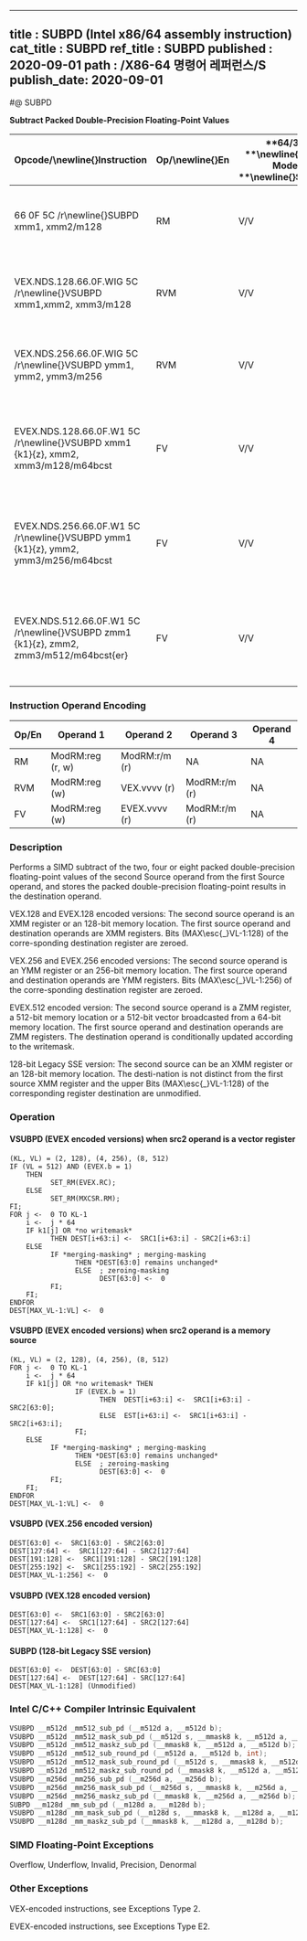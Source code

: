 ----------------------------
title : SUBPD (Intel x86/64 assembly instruction)
cat_title : SUBPD
ref_title : SUBPD
published : 2020-09-01
path : /X86-64 명령어 레퍼런스/S
publish_date: 2020-09-01
----------------------------
#@ SUBPD

**Subtract Packed Double-Precision Floating-Point Values**

|**Opcode/**\newline{}**Instruction**|**Op/**\newline{}**En**|**64/32 **\newline{}**bit Mode **\newline{}**Support**|**CPUID **\newline{}**Feature **\newline{}**Flag**|**Description**|
|------------------------------------|-----------------------|------------------------------------------------------|--------------------------------------------------|---------------|
|66 0F 5C /r\newline{}SUBPD xmm1, xmm2/m128|RM|V/V|SSE2|Subtract packed double-precision floating-point values in xmm2/mem from xmm1 and store result in xmm1.|
|VEX.NDS.128.66.0F.WIG 5C /r\newline{}VSUBPD xmm1,xmm2, xmm3/m128|RVM|V/V|AVX|Subtract packed double-precision floating-point values in xmm3/mem from xmm2 and store result in xmm1.|
|VEX.NDS.256.66.0F.WIG 5C /r\newline{}VSUBPD ymm1, ymm2, ymm3/m256|RVM|V/V|AVX|Subtract packed double-precision floating-point values in ymm3/mem from ymm2 and store result in ymm1.|
|EVEX.NDS.128.66.0F.W1 5C /r\newline{}VSUBPD xmm1 {k1}{z}, xmm2, xmm3/m128/m64bcst |FV|V/V|AVX512VL\newline{}AVX512F|Subtract packed double-precision floating-point values from xmm3/m128/m64bcst to xmm2 and store result in xmm1 with writemask k1.|
|EVEX.NDS.256.66.0F.W1 5C /r\newline{}VSUBPD ymm1 {k1}{z}, ymm2, ymm3/m256/m64bcst|FV|V/V|AVX512VL\newline{}AVX512F|Subtract packed double-precision floating-point values from ymm3/m256/m64bcst to ymm2 and store result in ymm1 with writemask k1.|
|EVEX.NDS.512.66.0F.W1 5C /r\newline{}VSUBPD zmm1 {k1}{z}, zmm2, zmm3/m512/m64bcst{er}|FV|V/V|AVX512F|Subtract packed double-precision floating-point values from zmm3/m512/m64bcst to zmm2 and store result in zmm1 with writemask k1.|
### Instruction Operand Encoding


|Op/En|Operand 1|Operand 2|Operand 3|Operand 4|
|-----|---------|---------|---------|---------|
|RM|ModRM:reg (r, w)|ModRM:r/m (r)|NA|NA|
|RVM|ModRM:reg (w)|VEX.vvvv (r)|ModRM:r/m (r)|NA|
|FV|ModRM:reg (w)|EVEX.vvvv (r)|ModRM:r/m (r)|NA|
### Description


Performs a SIMD subtract of the two, four or eight packed double-precision floating-point values of the second Source operand from the first Source operand, and stores the packed double-precision floating-point results in the destination operand.

VEX.128 and EVEX.128 encoded versions: The second source operand is an XMM register or an 128-bit memory location. The first source operand and destination operands are XMM registers. Bits (MAX\esc{_}VL-1:128) of the corre-sponding destination register are zeroed.

VEX.256 and EVEX.256 encoded versions: The second source operand is an YMM register or an 256-bit memory location. The first source operand and destination operands are YMM registers. Bits (MAX\esc{_}VL-1:256) of the corre-sponding destination register are zeroed.

EVEX.512 encoded version: The second source operand is a ZMM register, a 512-bit memory location or a 512-bit vector broadcasted from a 64-bit memory location. The first source operand and destination operands are ZMM registers. The destination operand is conditionally updated according to the writemask.

128-bit Legacy SSE version: The second source can be an XMM register or an 128-bit memory location. The desti-nation is not distinct from the first source XMM register and the upper Bits (MAX\esc{_}VL-1:128) of the corresponding register destination are unmodified.


### Operation
#### VSUBPD (EVEX encoded versions) when src2 operand is a vector register
```info-verb
(KL, VL) = (2, 128), (4, 256), (8, 512)
IF (VL = 512) AND (EVEX.b = 1) 
    THEN
          SET_RM(EVEX.RC);
    ELSE 
          SET_RM(MXCSR.RM);
FI;
FOR j <-  0 TO KL-1
    i <-  j * 64
    IF k1[j] OR *no writemask*
          THEN DEST[i+63:i] <-  SRC1[i+63:i] - SRC2[i+63:i]
    ELSE 
          IF *merging-masking* ; merging-masking
                THEN *DEST[63:0] remains unchanged*
                ELSE  ; zeroing-masking
                      DEST[63:0] <-  0
          FI;
    FI;
ENDFOR
DEST[MAX_VL-1:VL] <-  0
```
#### VSUBPD (EVEX encoded versions) when src2 operand is a memory source
```info-verb
(KL, VL) = (2, 128), (4, 256), (8, 512)
FOR j <-  0 TO KL-1
    i <-  j * 64
    IF k1[j] OR *no writemask* THEN
                IF (EVEX.b = 1)
                      THEN  DEST[i+63:i] <-  SRC1[i+63:i] - SRC2[63:0];
                      ELSE  EST[i+63:i] <-  SRC1[i+63:i] - SRC2[i+63:i];
                FI;
    ELSE 
          IF *merging-masking* ; merging-masking
                THEN *DEST[63:0] remains unchanged*
                ELSE  ; zeroing-masking
                      DEST[63:0] <-  0
          FI;
    FI;
ENDFOR
DEST[MAX_VL-1:VL] <-  0
```
#### VSUBPD (VEX.256 encoded version)
```info-verb
DEST[63:0] <-  SRC1[63:0] - SRC2[63:0]
DEST[127:64] <-  SRC1[127:64] - SRC2[127:64]
DEST[191:128] <-  SRC1[191:128] - SRC2[191:128]
DEST[255:192] <-  SRC1[255:192] - SRC2[255:192]
DEST[MAX_VL-1:256] <-  0
```
#### VSUBPD (VEX.128 encoded version)
```info-verb
DEST[63:0] <-  SRC1[63:0] - SRC2[63:0]
DEST[127:64] <-  SRC1[127:64] - SRC2[127:64]
DEST[MAX_VL-1:128] <-  0
```
#### SUBPD (128-bit Legacy SSE version)
```info-verb
DEST[63:0] <-  DEST[63:0] - SRC[63:0]
DEST[127:64] <-  DEST[127:64] - SRC[127:64]
DEST[MAX_VL-1:128] (Unmodified)
```

### Intel C/C++ Compiler Intrinsic Equivalent

```cpp
VSUBPD __m512d _mm512_sub_pd (__m512d a, __m512d b);
VSUBPD __m512d _mm512_mask_sub_pd (__m512d s, __mmask8 k, __m512d a, __m512d b);
VSUBPD __m512d _mm512_maskz_sub_pd (__mmask8 k, __m512d a, __m512d b);
VSUBPD __m512d _mm512_sub_round_pd (__m512d a, __m512d b, int);
VSUBPD __m512d _mm512_mask_sub_round_pd (__m512d s, __mmask8 k, __m512d a, __m512d b, int);
VSUBPD __m512d _mm512_maskz_sub_round_pd (__mmask8 k, __m512d a, __m512d b, int);
VSUBPD __m256d _mm256_sub_pd (__m256d a, __m256d b);
VSUBPD __m256d _mm256_mask_sub_pd (__m256d s, __mmask8 k, __m256d a, __m256d b);
VSUBPD __m256d _mm256_maskz_sub_pd (__mmask8 k, __m256d a, __m256d b);
SUBPD __m128d _mm_sub_pd (__m128d a, __m128d b);
VSUBPD __m128d _mm_mask_sub_pd (__m128d s, __mmask8 k, __m128d a, __m128d b);
VSUBPD __m128d _mm_maskz_sub_pd (__mmask8 k, __m128d a, __m128d b);
```
### SIMD Floating-Point Exceptions


Overflow, Underflow, Invalid, Precision, Denormal

### Other Exceptions


VEX-encoded instructions, see Exceptions Type 2.

EVEX-encoded instructions, see Exceptions Type E2.

